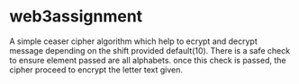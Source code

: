 # web3assignment
A simple ceaser cipher algorithm which help to ecrypt and decrypt message depending on the shift provided default(10).
There is a safe check to ensure element passed are all alphabets. 
once this check is passed, the cipher proceed to encrypt the letter text given.
